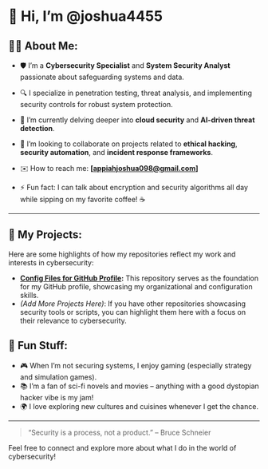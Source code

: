 # 👋 Hi, I’m @joshua4455

## 👨‍💻 About Me:
- 🛡️ I’m a **Cybersecurity Specialist** and **System Security Analyst** passionate about safeguarding systems and data.
- 🔍 I specialize in penetration testing, threat analysis, and implementing security controls for robust system protection.
- 🌱 I’m currently delving deeper into **cloud security** and **AI-driven threat detection**.
- 🤝 I’m looking to collaborate on projects related to **ethical hacking**, **security automation**, and **incident response frameworks**.
- ✉️ How to reach me: **[appiahjoshua098@gmail.com]**
  
- ⚡ Fun fact: I can talk about encryption and security algorithms all day while sipping on my favorite coffee! ☕

---

## 🔐 My Projects:
Here are some highlights of how my repositories reflect my work and interests in cybersecurity:

- **[Config Files for GitHub Profile](https://github.com/joshua4455/joshua4455):** This repository serves as the foundation for my GitHub profile, showcasing my organizational and configuration skills.
- *(Add More Projects Here)*: If you have other repositories showcasing security tools or scripts, you can highlight them here with a focus on their relevance to cybersecurity.


## 🌟 Fun Stuff:
- 🎮 When I’m not securing systems, I enjoy gaming (especially strategy and simulation games).
- 📚 I’m a fan of sci-fi novels and movies – anything with a good dystopian hacker vibe is my jam!
- 🌍 I love exploring new cultures and cuisines whenever I get the chance.

---

> “Security is a process, not a product.” – Bruce Schneier

Feel free to connect and explore more about what I do in the world of cybersecurity!

<!---
joshua4455/joshua4455 is a ✨ special ✨ repository because its `README.md` (this file) appears on your GitHub profile.
You can click the Preview link to take a look at your changes.
--->
